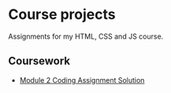 # Course projects 
Assignments for my HTML, CSS and JS course. 

## Coursework 

* [Module 2 Coding Assignment Solution](https://carserapio.github.io/course-projects/module2-solution/) 

